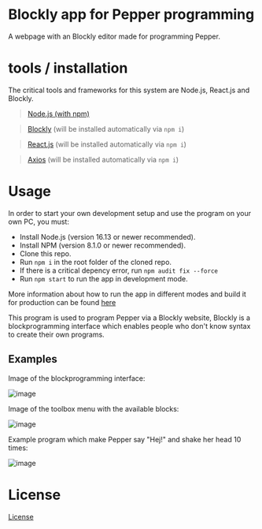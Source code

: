 # Blockly app for Pepper programming
A webpage with an Blockly editor made for programming Pepper.

# tools / installation
The critical tools and frameworks for this system are Node.js, React.js and Blockly. 

> [Node.js (with npm)](docs/tools/node.md)

> [Blockly](docs/tools/blockly.md) (will be installed automatically via `npm i`)

> [React.js](docs/tools/react.md) (will be installed automatically via `npm i`)

> [Axios](docs/tools/axios.md) (will be installed automatically via `npm i`)

# Usage
In order to start your own development setup and use the program on your own PC, you must:
- Install Node.js (version 16.13 or newer recommended).
- Install NPM (version 8.1.0 or newer recommended).
- Clone this repo.
- Run `npm i` in the root folder of the cloned repo.
- If there is a critical depency error, run `npm audit fix --force` 
- Run `npm start` to run the app in development mode.
  
More information about how to run the app in different modes and build it for production can be found [here](docs/react-info.md)

This program is used to program Pepper via a Blockly website, Blockly is a blockprogramming interface which enables people who don't know syntax to create their own programs.

## Examples
Image of the blockprogramming interface:

![image](https://user-images.githubusercontent.com/24481978/200537017-eb156b43-8c34-4370-9a22-4e8583965c51.png)

Image of the toolbox menu with the available blocks:

![image](https://user-images.githubusercontent.com/24481978/200537118-970e4d87-7911-4423-b8c1-0326305739c4.png)

Example program which make Pepper say "Hej!" and shake her head 10 times:

![image](https://user-images.githubusercontent.com/24481978/200537401-4ab11872-0308-4e46-a1f2-47f7ecaaef12.png)

# License
[License](https://www.apache.org/licenses/LICENSE-2.0)
